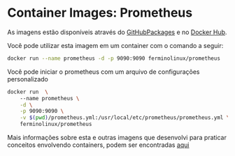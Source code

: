# Container Images: Prometheus

As imagens estão disponíveis através do [GitHubPackages](https://github.com/fermino-linux/container-images-prometheus/pkgs/container/prometheus) e no [Docker Hub](https://hub.docker.com/r/ferminolinux/prometheus).

Você pode utilizar esta imagem em um container com o comando a seguir:

```bash
docker run --name prometheus -d -p 9090:9090 ferminolinux/prometheus
```

Você pode iniciar o prometheus com um arquivo de configurações personalizado

```bash
docker run  \ 
    --name prometheus \
    -d \
    -p 9090:9090 \
    -v $(pwd)/prometheus.yml:/usr/local/etc/prometheus/prometheus.yml \
    ferminolinux/prometheus
```

Mais informações sobre esta e outras imagens que desenvolvi para praticar conceitos envolvendo containers, podem ser encontradas [aqui](https://github.com/ferminolinux/container-images)
